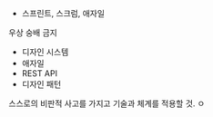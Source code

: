 - 스프린트, 스크럼, 애자일


우상 숭배 금지

- 디자인 시스템
- 애자일
- REST API
- 디자인 패턴 

스스로의 비판적 사고를 가지고 기술과 체계를 적용할 것. ㅇ

